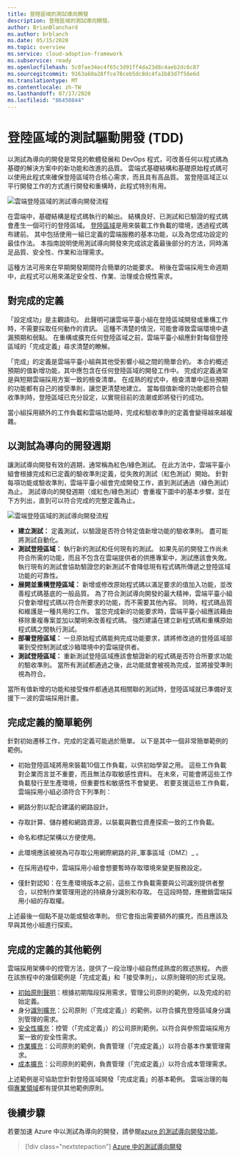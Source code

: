 ```yaml
---
title: 登陸區域的測試導向開發
description: 登陸區域的測試導向開發。
author: BrianBlanchard
ms.author: brblanch
ms.date: 05/15/2020
ms.topic: overview
ms.service: cloud-adoption-framework
ms.subservice: ready
ms.openlocfilehash: 5c0fae34ec4f65c3d91ff4da23d8c4aeb2dc6c87
ms.sourcegitcommit: 9163a60a28ffce78ceb5dc8dc4fa1b83d7f56e6d
ms.translationtype: MT
ms.contentlocale: zh-TW
ms.lasthandoff: 07/17/2020
ms.locfileid: "86450844"
---
```

# <a name="test-driven-development-tdd-for-landing-zones"></a>登陸區域的測試驅動開發 (TDD)

以測試為導向的開發是常見的軟體發展和 DevOps 程式，可改善任何以程式碼為基礎的解決方案中的新功能和改進的品質。 雲端式基礎結構和基礎原始程式碼可以使用此程式來確保登陸區域符合核心需求，而且具有高品質。 當登陸區域正以平行開發工作的方式進行開發和重構時，此程式特別有用。

![雲端登陸區域的測試導向開發流程](../../_images/ready/test-driven-development-process.png)

在雲端中，基礎結構是程式碼執行的輸出。 結構良好、已測試和已驗證的程式碼會產生一個可行的登陸區域。 [登陸區域](../landing-zone/index.md)是用來裝載工作負載的環境，透過程式碼布建前。 其中包括使用一組已定義的雲端服務的基本功能，以及為您成功設定的最佳作法。 本指南說明使用測試導向開發來完成該定義最後部分的方法，同時滿足品質、安全性、作業和治理需求。

這種方法可用來在早期開發期間符合簡單的功能要求。 稍後在雲端採用生命週期中，此程式可以用來滿足安全性、作業、治理或合規性需求。

## <a name="definition-of-done"></a>對完成的定義

「設定成功」是主觀語句。 此聲明可讓雲端平臺小組在登陸區域開發或重構工作時，不需要採取任何動作的資訊。 這種不清楚的情況，可能會導致雲端環境中遺漏預期和弱點。 在重構或擴充任何登陸區域之前，雲端平臺小組應針對每個登陸區域的「完成定義」尋求清楚的瞭解。

「完成」的定義是雲端平臺小組與其他受影響小組之間的簡單合約。 本合約概述預期的值新增功能，其中應包含在任何登陸區域的開發工作中。 完成的定義通常是與短期雲端採用方案一致的檢查清單。 在成熟的程式中，檢查清單中這些預期的功能都有自己的接受準則，讓您更清楚地建立。 當每個值新增的功能都符合驗收準則時，登陸區域已充分設定，以實現目前的浪潮或即將發行的成功。

當小組採用額外的工作負載和雲端功能時，完成和驗收準則的定義會變得越來越複雜。

## <a name="test-driven-development-cycle"></a>以測試為導向的開發週期

讓測試導向開發有效的週期，通常稱為紅色/綠色測試。 在此方法中，雲端平臺小組會根據完成和已定義的驗收準則定義，從失敗的測試（紅色測試）開始。 針對每項功能或驗收準則，雲端平臺小組會完成開發工作，直到測試通過（綠色測試）為止。 測試導向的開發週期（或紅色/綠色測試）會重複下圖中的基本步驟，並在下方列出，直到可以符合完成的完整定義為止。

![雲端登陸區域的測試導向開發流程](../../_images/ready/test-driven-development-process.png)

- **建立測試：** 定義測試，以驗證是否符合特定值新增功能的驗收準則。 盡可能將測試自動化。
- **測試登陸區域：** 執行新的測試和任何現有的測試。 如果先前的開發工作尚未符合所需的功能，而且不包含在雲端提供者的供應專案中，測試應該會失敗。 執行現有的測試會協助驗證您的新測試不會降低現有程式碼所傳遞之登陸區域功能的可靠性。
- **展開並重構登陸區域：** 新增或修改原始程式碼以滿足要求的值加入功能，並改善程式碼基底的一般品質。 為了符合測試導向開發的最大精神，雲端平臺小組只會新增程式碼以符合所要求的功能，而不需要其他內容。 同時，程式碼品質和維護是一種共用的工作。 當您完成新的功能要求時，雲端平臺小組應該藉由移除重複專案並加以闡明來改善程式碼。 強烈建議在建立新程式碼和重構原始程式碼之間執行測試。
- **部署登陸區域：** 一旦原始程式碼能夠完成功能要求，請將修改過的登陸區域部署到受控制測試或沙箱環境中的雲端提供者。
- **測試登陸區域：** 重新測試登陸區域應該會驗證新的程式碼是否符合所要求功能的驗收準則。 當所有測試都通過之後，此功能就會被視為完成，並將接受準則視為符合。

當所有值新增的功能和接受條件都通過其相關聯的測試時，登陸區域就已準備好支援下一波的雲端採用計畫。

## <a name="simple-example-of-a-definition-of-done"></a>完成定義的簡單範例

針對初始遷移工作，完成的定義可能過於簡單。 以下是其中一個非常簡單範例的範例。

- 初始登陸區域將用來裝載10個工作負載，以供初始學習之用。 這些工作負載對企業而言並不重要，而且無法存取敏感性資料。 在未來，可能會將這些工作負載發行至生產環境，但重要性和敏感性不會變更。 若要支援這些工作負載，雲端採用小組必須符合下列準則：

- 網路分割以配合建議的網路設計。
- 存取計算、儲存體和網路資源，以裝載與數位資產探索一致的工作負載。
- 命名和標記架構以方便使用。
- 此環境應該被視為可存取公用網際網路的非_軍事區域（DMZ）_ 。
- 在採用過程中，雲端採用小組會想要暫時存取環境來變更服務設定。
- 僅針對認知：在生產環境版本之前，這些工作負載需要與公司識別提供者整合，以控制作業管理用途的持續身分識別和存取。 在這段時間，應撤銷雲端採用小組的存取權。

上述最後一個點不是功能或驗收準則。 但它會指出需要額外的擴充，而且應該及早與其他小組進行探索。

## <a name="additional-examples-of-a-definition-of-done"></a>完成的定義的其他範例

雲端採用架構中的控管方法，提供了一段治理小組自然成熟度的敘述旅程。 內嵌在該旅程中的幾個範例是「完成定義」和「接受準則」，以原則聲明的形式呈現。

- [初始原則聲明](../../govern/guides/complex/initial-corporate-policy.md#policy-statements)：根據初期階段採用需求，管理公司原則的範例，以及完成的初始定義。
- 身分[識別擴充](../../govern/guides/complex/identity-baseline-improvement.md#incremental-improvement-of-the-policy-statements)：公司原則（「完成定義」）的範例，以符合擴充登陸區域身分識別管理的需求。
- [安全性擴充](../../govern/guides/complex/security-baseline-improvement.md#incremental-improvement-of-the-policy-statements)：控管（「完成定義」）的公司原則範例，以符合與參照雲端採用方案一致的安全性需求。
- [作業擴充](../../govern/guides/complex/resource-consistency-improvement.md#incremental-improvement-of-the-policy-statements)：公司原則的範例，負責管理（「完成定義」）以符合基本作業管理需求。
- [成本擴充](../../govern/guides/complex/cost-management-improvement.md#changes-to-the-policy-statements)：公司原則的範例，負責管理（「完成定義」）以符合成本管理需求。

上述範例是可協助您針對登陸區域開發「完成定義」的基本範例。 雲端治理的每個[專業領域](../../govern/governance-disciplines.md)都有提供其他範例原則。

## <a name="next-steps"></a>後續步驟

若要加速 Azure 中以測試為導向的開發，請參閱[azure 的測試導向開發功能](./azure-test-driven-development.md)。

> [!div class="nextstepaction"]
> [Azure 中的測試導向開發](./azure-test-driven-development.md)
